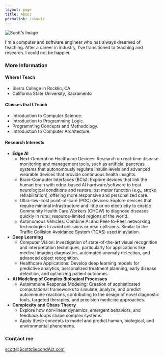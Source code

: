 ```yaml
---
layout: page
title: About
permalink: /about/
---
```

![Scott's Image](https://avatars.githubusercontent.com/u/89648717?v=4)  

I'm a computer and software engineer who has always dreamed of teaching.  After a career in industry, I've transitioned to teaching and research.  I could not be happier.

### More Information

#### Where I Teach

* Sierra College in Rocklin, CA
* California State University, Sacramento

#### Classes that I Teach

* Introduction to Computer Science.
* Introduction to Programming Logic.
* Programming Concepts and Methodology.
* Introduction to Computer Architecture.

#### Research Interests

* **Edge AI**
  * Next-Generation Healthcare Devices: Research on real-time disease monitoring and management tools, such as artificial pancreas systems that autonomously regulate insulin levels and advanced wearable devices that provide continuous health insights.
  * Brain-Computer Interfaces (BCIs): Explore devices that link the human brain with edge-based AI hardware/software to treat neurological conditions and restore lost motor function (e.g., stroke rehabilitation), offering more responsive and personalized care.
  * Ultra-low-cost point-of-care (POC) devices: Explore devices that require minimal infrastructure and little or no electricity to enable Community Health Care Workers (CHCW) to diagnose diseases quickly in rural, resource-limited regions of the world.
  * Autonomous Vehicles: Combine AI and Peer-to-Peer networking technologies to avoid collisions or near collisions.  Similar to the Traffic Collision Avoidance System (TCAS) used in aviation.
* **Deep Learning**
  * Computer Vision: Investigation of state-of-the-art visual recognition and interpretation techniques, particularly for applications like medical imaging diagnostics, automated anomaly detection, and advanced object recognition.
  * Healthcare Applications: Develop deep learning models for predictive analytics, personalized treatment planning, early disease detection, and optimizing patient outcomes.
* **AI Modeling of Complex Biological Processes**
  * Autoimmune Response Modeling: Creation of sophisticated computational frameworks to simulate, analyze, and predict autoimmune reactions, contributing to the design of novel diagnostic tools, targeted therapies, and precision medicine approaches.
* **Complexity and Chaos Theory**
  * Explore how non-linear dynamics, emergent behaviors, and feedback loops shape complex systems.
  * Apply these concepts to model and predict human, biological, and environmental phenomena.

### Contact me

[scott@ScottsSecondAct.com](mailto:scott@ScottsSecondAct.com)
